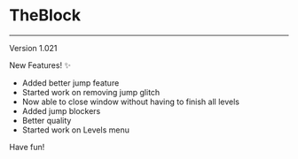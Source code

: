 # TheBlock
-------------------------
Version 1.021

New Features! ✨
 - Added better jump feature
 - Started work on removing jump glitch
 - Now able to close window without having to finish all levels
 - Added jump blockers
 - Better quality
 - Started work on Levels menu

Have fun!


